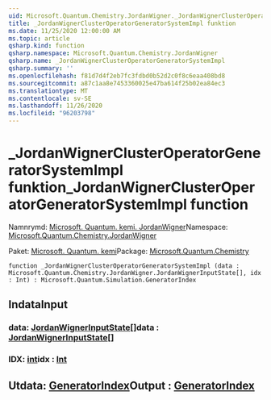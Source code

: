 ```yaml
---
uid: Microsoft.Quantum.Chemistry.JordanWigner._JordanWignerClusterOperatorGeneratorSystemImpl
title: _JordanWignerClusterOperatorGeneratorSystemImpl funktion
ms.date: 11/25/2020 12:00:00 AM
ms.topic: article
qsharp.kind: function
qsharp.namespace: Microsoft.Quantum.Chemistry.JordanWigner
qsharp.name: _JordanWignerClusterOperatorGeneratorSystemImpl
qsharp.summary: ''
ms.openlocfilehash: f81d7d4f2eb7fc3fdbd0b52d2c0f8c6eaa408bd8
ms.sourcegitcommit: a87c1aa8e7453360025e47ba614f25b02ea84ec3
ms.translationtype: MT
ms.contentlocale: sv-SE
ms.lasthandoff: 11/26/2020
ms.locfileid: "96203798"
---
```

# <a name="_jordanwignerclusteroperatorgeneratorsystemimpl-function"></a><span data-ttu-id="7b781-102">_JordanWignerClusterOperatorGeneratorSystemImpl funktion</span><span class="sxs-lookup"><span data-stu-id="7b781-102">_JordanWignerClusterOperatorGeneratorSystemImpl function</span></span>

<span data-ttu-id="7b781-103">Namnrymd: [Microsoft. Quantum. kemi. JordanWigner](xref:Microsoft.Quantum.Chemistry.JordanWigner)</span><span class="sxs-lookup"><span data-stu-id="7b781-103">Namespace: [Microsoft.Quantum.Chemistry.JordanWigner](xref:Microsoft.Quantum.Chemistry.JordanWigner)</span></span>

<span data-ttu-id="7b781-104">Paket: [Microsoft. Quantum. kemi](https://nuget.org/packages/Microsoft.Quantum.Chemistry)</span><span class="sxs-lookup"><span data-stu-id="7b781-104">Package: [Microsoft.Quantum.Chemistry](https://nuget.org/packages/Microsoft.Quantum.Chemistry)</span></span>




```qsharp
function _JordanWignerClusterOperatorGeneratorSystemImpl (data : Microsoft.Quantum.Chemistry.JordanWigner.JordanWignerInputState[], idx : Int) : Microsoft.Quantum.Simulation.GeneratorIndex
```


## <a name="input"></a><span data-ttu-id="7b781-105">Indata</span><span class="sxs-lookup"><span data-stu-id="7b781-105">Input</span></span>

### <a name="data--jordanwignerinputstate"></a><span data-ttu-id="7b781-106">data: [JordanWignerInputState](xref:Microsoft.Quantum.Chemistry.JordanWigner.JordanWignerInputState)[]</span><span class="sxs-lookup"><span data-stu-id="7b781-106">data : [JordanWignerInputState](xref:Microsoft.Quantum.Chemistry.JordanWigner.JordanWignerInputState)[]</span></span>




### <a name="idx--int"></a><span data-ttu-id="7b781-107">IDX: [int](xref:microsoft.quantum.lang-ref.int)</span><span class="sxs-lookup"><span data-stu-id="7b781-107">idx : [Int](xref:microsoft.quantum.lang-ref.int)</span></span>





## <a name="output--generatorindex"></a><span data-ttu-id="7b781-108">Utdata: [GeneratorIndex](xref:Microsoft.Quantum.Simulation.GeneratorIndex)</span><span class="sxs-lookup"><span data-stu-id="7b781-108">Output : [GeneratorIndex](xref:Microsoft.Quantum.Simulation.GeneratorIndex)</span></span>

